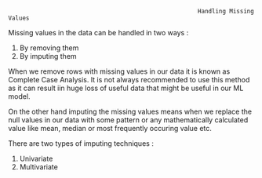                                                           Handling Missing Values
Missing values in the data can be handled in two ways :
1. By removing them
2. By imputing them

When we remove rows with missing values in our data it is known as Complete Case Analysis. It is not always recommended to use this method as it can result iin huge loss of useful data that might be useful in our ML model.

On the other hand imputing the missing values means when we replace the null values in our data with some pattern or any mathematically calculated value like mean, median or most frequently occuring value etc.

There are two types of imputing techniques :
1. Univariate
2. Multivariate
